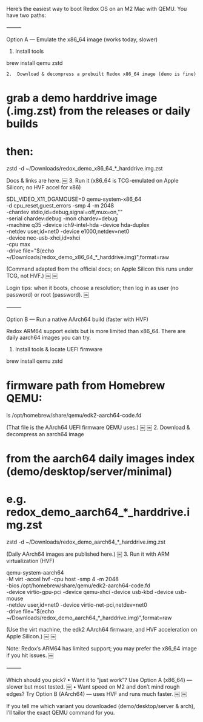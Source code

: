 Here’s the easiest way to boot Redox OS on an M2 Mac with QEMU. You have two paths:

⸻

Option A — Emulate the x86_64 image (works today, slower)
1.	Install tools

brew install qemu zstd

	2.	Download & decompress a prebuilt Redox x86_64 image (demo is fine)

# grab a demo harddrive image (.img.zst) from the releases or daily builds
# then:
zstd -d ~/Downloads/redox_demo_x86_64_*_harddrive.img.zst

Docs & links are here.  ￼
3.	Run it (x86_64 is TCG-emulated on Apple Silicon; no HVF accel for x86)

SDL_VIDEO_X11_DGAMOUSE=0 qemu-system-x86_64 \
-d cpu_reset,guest_errors -smp 4 -m 2048 \
-chardev stdio,id=debug,signal=off,mux=on,"" \
-serial chardev:debug -mon chardev=debug \
-machine q35 -device ich9-intel-hda -device hda-duplex \
-netdev user,id=net0 -device e1000,netdev=net0 \
-device nec-usb-xhci,id=xhci \
-cpu max \
-drive file="$(echo ~/Downloads/redox_demo_x86_64_*_harddrive.img)",format=raw

(Command adapted from the official docs; on Apple Silicon this runs under TCG, not HVF.)  ￼ ￼

Login tips: when it boots, choose a resolution; then log in as user (no password) or root (password).  ￼

⸻

Option B — Run a native AArch64 build (faster with HVF)

Redox ARM64 support exists but is more limited than x86_64. There are daily aarch64 images you can try.
1.	Install tools & locate UEFI firmware

brew install qemu zstd
# firmware path from Homebrew QEMU:
ls /opt/homebrew/share/qemu/edk2-aarch64-code.fd

(That file is the AArch64 UEFI firmware QEMU uses.)  ￼ ￼
2.	Download & decompress an aarch64 image

# from the aarch64 daily images index (demo/desktop/server/minimal)
# e.g. redox_demo_aarch64_*_harddrive.img.zst
zstd -d ~/Downloads/redox_demo_aarch64_*_harddrive.img.zst

(Daily AArch64 images are published here.)  ￼
3.	Run it with ARM virtualization (HVF)

qemu-system-aarch64 \
-M virt -accel hvf -cpu host -smp 4 -m 2048 \
-bios /opt/homebrew/share/qemu/edk2-aarch64-code.fd \
-device virtio-gpu-pci -device qemu-xhci -device usb-kbd -device usb-mouse \
-netdev user,id=net0 -device virtio-net-pci,netdev=net0 \
-drive file="$(echo ~/Downloads/redox_demo_aarch64_*_harddrive.img)",format=raw

(Use the virt machine, the edk2 AArch64 firmware, and HVF acceleration on Apple Silicon.)  ￼ ￼

Note: Redox’s ARM64 has limited support; you may prefer the x86_64 image if you hit issues.  ￼

⸻

Which should you pick?
•	Want it to “just work”? Use Option A (x86_64) — slower but most tested.  ￼
•	Want speed on M2 and don’t mind rough edges? Try Option B (AArch64) — uses HVF and runs much faster.  ￼ ￼

If you tell me which variant you downloaded (demo/desktop/server & arch), I’ll tailor the exact QEMU command for you.